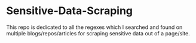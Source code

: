 # Sensitive-Data-Scraping
This repo is dedicated to all the regexes which I searched and found on multiple blogs/repos/articles for scraping sensitive data out of a page/site.
